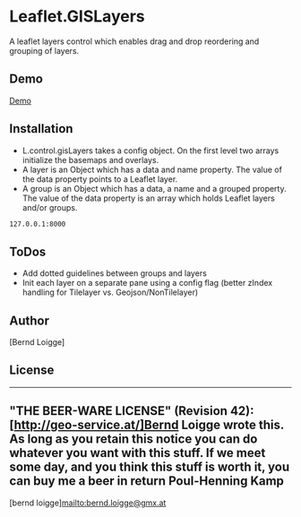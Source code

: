 # Leaflet.GISLayers
A leaflet layers control which enables drag and drop reordering and grouping of layers.

## Demo  
[Demo](https://bloigge.github.io/Leaflet.GISLayers/examples/index.html)

## Installation
  - L.control.gisLayers takes a config object. On the first level two arrays initialize the basemaps and overlays. 
  - A layer is an Object which has a data and name property. The value of the data property points to a Leaflet layer.
  - A group is an Object which has a data, a name and a grouped property. The value of the data property is an array which holds Leaflet layers and/or groups.

```sh
127.0.0.1:8000
```


## ToDos
  - Add dotted guidelines between groups and layers
  - Init each layer on a separate pane using a config flag (better zIndex handling for Tilelayer vs. Geojson/NonTilelayer)


## Author
[Bernd Loigge]

## License

----------------------------------------------------------------------------
"THE BEER-WARE LICENSE" (Revision 42):
[http://geo-service.at/]Bernd Loigge wrote this. As long as you retain this notice you
can do whatever you want with this stuff. If we meet some day, and you think
this stuff is worth it, you can buy me a beer in return Poul-Henning Kamp
----------------------------------------------------------------------------


[bernd loigge]<mailto:bernd.loigge@gmx.at>
